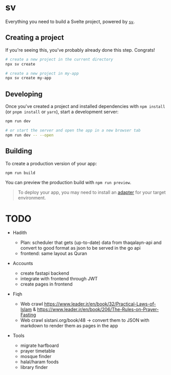# sv

Everything you need to build a Svelte project, powered by [`sv`](https://github.com/sveltejs/cli).

## Creating a project

If you're seeing this, you've probably already done this step. Congrats!

```bash
# create a new project in the current directory
npx sv create

# create a new project in my-app
npx sv create my-app
```

## Developing

Once you've created a project and installed dependencies with `npm install` (or `pnpm install` or `yarn`), start a development server:

```bash
npm run dev

# or start the server and open the app in a new browser tab
npm run dev -- --open
```

## Building

To create a production version of your app:

```bash
npm run build
```

You can preview the production build with `npm run preview`.

> To deploy your app, you may need to install an [adapter](https://svelte.dev/docs/kit/adapters) for your target environment.


# TODO

- Hadith
    - Plan: scheduler that gets (up-to-date) data from thaqalayn-api and convert to good format as 
            json to be served in the go api
    - frontend: same layout as Quran 

- Accounts
    - create fastapi backend
    - integrate with frontend through JWT
    - create pages in frontend

- Fiqh
    - Web crawl https://www.leader.ir/en/book/32/Practical-Laws-of-Islam & https://www.leader.ir/en/book/206/The-Rules-on-Prayer-Fasting
    - Web crawl sistani.org/book/48
    -> convert them to JSON with markdown to render them as pages in the app

- Tools
    - migrate harfboard
    - prayer timetable
    - mosque finder
    - halal/haram foods
    - library finder